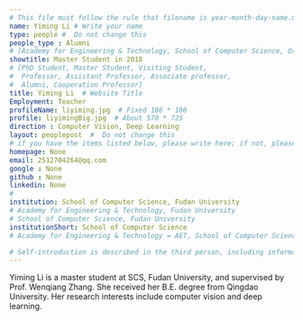 ```yaml
---
# This file must follow the rule that filename is year-month-day-name.md .
name: Yiming Li # Write your name
type: people #  Do not change this
people_type : Alumni
# [Academy for Engineering & Technology, School of Computer Science, Organizer]
showtitle: Master Student in 2018
# [PhD Student, Master Student, Visiting Student,
#  Professor, Assistant Professor, Associate professor,
#  Alumni, Cooperation Professor]
title: Yiming Li  # Website Title
Employment: Teacher
profileName: liyiming.jpg  # Fixed 186 * 186
profile: liyimingBig.jpg  # About 570 * 725
direction : Computer Vision, Deep Learning
layout: peoplepost  #  Do not change this
# if you have the items listed below, please write here; if not, please write None.
homepage: None
email: 2512704264@qq.com
google : None
github : None
linkedin: None
# 
institution: School of Computer Science, Fudan University
# Academy for Engineering & Technology, Fudan University
# School of Computer Science, Fudan University
institutionShort: School of Computer Science
# Academy for Engineering & Technology = AET, School of Computer Science = SCS

# Self-introduction is described in the third person, including information such as educational experience
---
```


Yiming Li is a master student at SCS, Fudan University, and supervised by Prof. Wenqiang Zhang. She received her B.E. degree from Qingdao University. Her research interests include computer vision and deep learning.
